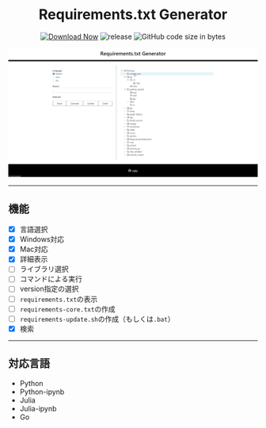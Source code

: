 <h1 align="center">Requirements.txt Generator</h1>

<div align="center">

 [![Download Now](https://img.shields.io/badge/-Download%20Now!-%2322A6F2)](https://github.com/ogty/RequirementsGenerator/releases/download/v1.0.4/RequirementsGenerator.zip)
 ![release](https://img.shields.io/github/v/release/ogty/RequirementsGenerator?style=social)
 ![GitHub code size in bytes](https://img.shields.io/github/languages/code-size/ogty/RequirementsGenerator?style=social)
 
</div>

![sample](./static/demo.gif)

***

## 機能

 - [x] 言語選択
 - [x] Windows対応
 - [x] Mac対応
 - [x] 詳細表示
 - [ ] ライブラリ選択
 - [ ] コマンドによる実行
 - [ ] version指定の選択
 - [ ] `requirements.txt`の表示
 - [ ] `requirements-core.txt`の作成
 - [ ] `requirements-update.sh`の作成（もしくは`.bat`）
 - [x] 検索

***

## 対応言語

 - Python
 - Python-ipynb
 - Julia
 - Julia-ipynb
 - Go
